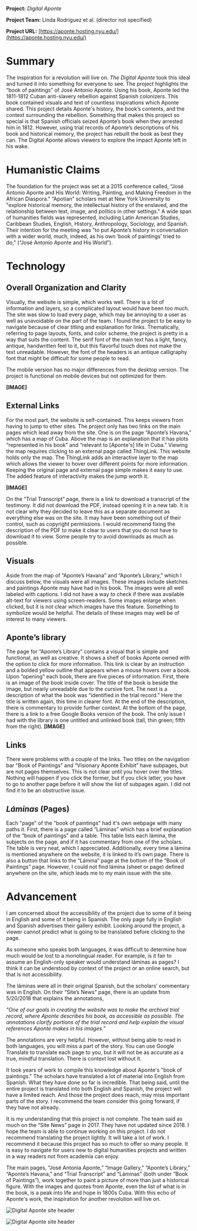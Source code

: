 **Project:**
_Digital Aponte_

**Project Team:**
Linda Rodriguez et al. (director not specified)

**Project URL:**
[https://aponte.hosting.nyu.edu/](https://aponte.hosting.nyu.edu/) 

# Summary
 
The inspiration for a revolution will live on. _The Digital Aponte_ took this ideal and turned it into something for everyone to see. The project highlights the “book of paintings” of José Antonio Aponte. Using his book, Aponte led the 1811-1812 Cuban anti-slavery rebellion against Spanish colonizers. This book contained visuals and text of countless inspirations which Aponte shared. This project details Aponte's history, the book’s contents, and the context surrounding the rebellion. Something that makes this project so special is that Spanish officials seized Aponte’s book when they arrested him in 1812. However, using trial records of Aponte’s descriptions of his book and historical memory, the project has rebuilt the book as best they can.  The Digital Aponte  allows viewers to explore the impact Aponte left in his wake.
	
# Humanistic Claims
 
The foundation for the project was set at a 2015 conference called, “José Antonio Aponte and His World: Writing, Painting, and Making Freedom in the African Diaspora." “Apotian” scholars met at New York University to  "explore historical memory, the intellectual history of the enslaved, and the relationship between text, image, and politics in other settings." A wide span of humanities fields was represented, including Latin American Studies, Caribbean Studies, English, History, Anthropology, Sociology, and Spanish. Their intention for the meeting was "to put Aponte’s history in conversation with a wider world, much, indeed, as his own ‘book of paintings’ tried to do,” (“José Antonio Aponte and His World”). 
 
# Technology
 
## Overall Organization and Clarity
 
Visually, the website is simple, which works well. There is a lot of information and layers, so a complicated layout would have been too  much. The site was slow to load every page, which may be annoying to a user as well as unavoidable on the part of the team. I found the project to be easy to navigate because of clear titling and explanation for links. Thematically, referring to page layouts, fonts, and color scheme, the project is pretty in a way that suits the content. The serif font of the main text has a light, fancy, antique, handwritten feel to it, but this flavorful touch does not make the text unreadable. However, the font of the headers is an antique calligraphy font that might be difficult for some people to read.
 
The mobile version has no major differences from the desktop version. The project is functional on mobile devices but not optimized for them.
 
**[IMAGE]**
 
## External Links
 
For the most part, the website is self-contained. This keeps viewers from having to jump to other sites. The project only has two links on the main pages which lead away from the site. One is on the page “Aponte’s Havana,” which has a map of Cuba. Above the map is an explanation that it has plots “represented in his book” and “relevant to [Aponte's] life in Cuba.” Viewing the map requires clicking to an external page called ThingLink. This website holds only the map. The ThingLink adds an interactive layer to the map which allows the viewer to hover over different points for more information.  Keeping the original page and external page simple makes it easy to use. The added feature  of interactivity makes the jump worth it. 

**[IMAGE]**

On the “Trial Transcript” page, there is a link to download a transcript of the testimony. It did not download the PDF, instead opening it in a new tab. It is not clear why they decided to leave this as a separate document as everything else was on the site. It may have been something out of their control, such as copyright permissions. I would recommend fixing the description of the PDF to make it clear to users that you do not have to download it to view. Some people try to avoid downloads as much as possible.
 
## Visuals
 
Aside from the map of “Aponte’s Havana” and “Aponte’s Library,” which I discuss below, the visuals were all images. These images include sketches and paintings Aponte may have had in his book. The images were all well labeled with captions. I did not have a way to check if there was available alt-text for viewers using screen-readers. Some images enlarge when clicked, but it is not clear which images have this feature. Something to symbolize would be helpful. The details of these images may well be of interest to many viewers. 
 
## Aponte’s library
 
The page for “Aponte’s Library” contains a visual that is simple and functional, as well as creative. It shows a shelf of books Aponte owned with the option to click for more information. This link is clear by an instruction and a bolded yellow outline that appears when a mouse hovers over a book. Upon “opening” each book, there are five pieces of information. First, there is an image of the book inside cover. The title of the book is beside the image, but nearly unreadable due to the cursive font. The next is a description of what the book was “identified in the trial record.” Here the title is written again, this time in clearer font. At the end of the description, there is commentary to provide further context. At the bottom of the page, there is a link to a free Google Books version of the book. The only issue I had with the library is one untitled and unlinked book (tall, thin green; fifth from the right).
**[IMAGE]**
 
## Links
 
There were problems with a couple of the links. Two titles on the navigation bar “Book of Paintings” and “Visionary Aponte Exhibit” have subpages, but are not pages themselves. This is not clear until you hover over the titles. Nothing will happen if you click the former, but if you click latter, you have to go to another page before it will show the list of subpages again. I did not find it to be an obstructive issue. 
 
## _Láminas_ (Pages)
 
Each "page" of the "book of paintings" had it's own webpage with many paths it. First, there is a page called “Láminas” which has a brief explanation of the “book of paintings” and a table. This table lists each lámina, the subjects on the page, and if it has commentary from one of the scholars. The table is very neat, which I appreciated. Additionally, every time a lámina is mentioned anywhere on the website, it is linked to it’s own page. There is also a button that links to the “Lámina” page at the bottom of the “Book of Paintings” page. However, I could not find lámina (sheet or page) defined anywhere on the site, which leads me to my main issue with the site.
 
# Advancement
 
I am concerned about the accessibility of the project due to some of it being in English and some of it being in Spanish. The only page fully in English and Spanish advertises their gallery exhibit. Looking around the project, a viewer cannot predict what is going to be translated before clicking to the page.
 
As someone who speaks both languages, it was difficult to determine how much would be lost to a monolingual reader. For example, is it fair to assume an English-only speaker would understand láminas as pages? I think it can be understood by context of the project or an online search, but that is not accessibility.
 
The láminas were all in their original Spanish, but the scholars’ commentary was in English. On their “Site’s News” page, there is an update from 5/20/2018 that explains the annotations,
 
_"One of our goals in creating the website was to make the archival trial record, where Aponte describes his book, as accessible as possible. The annotations clarify portions of the trial record and help explain the visual references Aponte makes in his images.”_
 
The annotations are very helpful. However, without being able to read in both languages,  you will miss a part of the story. You can use Google Translate to translate each page to you, but it will not be as accurate as a true, mindful translation. There is context lost without it.
 
It took years of work to compile this knowledge about Aponte's "book of paintings." The scholars have translated a lot of material into English from Spanish. What they have done so far is incredible. That being said, until the entire project is translated into both English and Spanish, the project will have a limited reach. And those the project does reach, may miss important parts of the story. I recommend the team consider this going forward, if they have not already.
 
It is my understanding that this project is not complete. The team said as much on the “Site News” page in 2017. They have not updated since 2018. I hope the team is able to continue working on this project. I do not recommend translating the project lightly. It will take a lot of work. I recommend it because  this project has so much to offer so many people. It is easy to navigate for users new to digital humanities projects and written in a way readers not from academia can enjoy.
 
The main pages, “José Antonia Aponte,” “Image Gallery,” “Aponte’s Library,” “Aponte’s Havana,” and “Trial Transcript” and “Láminas” (both under “Book of Paintings”), work together to paint a picture of more than just a historical figure. With the images and quotes from Aponte, even the list of what is in the book, is a peak into life and hope in 1800s Cuba. With this echo of Aponte's work, the inspiration for another revolution will live on. 

![Digital Aponte site header](https://1drv.ms/u/s!Ar5q8Q_UGkel9WvXJycp_I5hEKc-?e=9DEbkm)

![Digital Aponte site header](file:///C:/Users/wlflo/OneDrive/Documents/ENGL%20350/DA%20library%20shelf.png)
